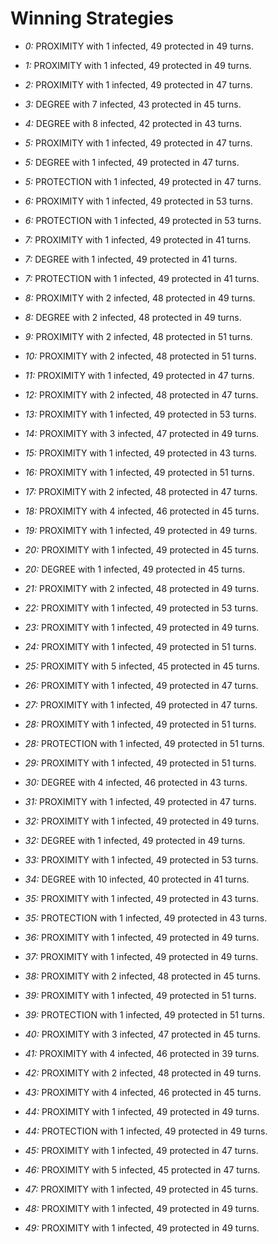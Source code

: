 # Winning Strategies

* _0:_ PROXIMITY with 1 infected, 49 protected in 49 turns.


* _1:_ PROXIMITY with 1 infected, 49 protected in 49 turns.


* _2:_ PROXIMITY with 1 infected, 49 protected in 47 turns.


* _3:_ DEGREE with 7 infected, 43 protected in 45 turns.


* _4:_ DEGREE with 8 infected, 42 protected in 43 turns.


* _5:_ PROXIMITY with 1 infected, 49 protected in 47 turns.


* _5:_ DEGREE with 1 infected, 49 protected in 47 turns.


* _5:_ PROTECTION with 1 infected, 49 protected in 47 turns.


* _6:_ PROXIMITY with 1 infected, 49 protected in 53 turns.


* _6:_ PROTECTION with 1 infected, 49 protected in 53 turns.


* _7:_ PROXIMITY with 1 infected, 49 protected in 41 turns.


* _7:_ DEGREE with 1 infected, 49 protected in 41 turns.


* _7:_ PROTECTION with 1 infected, 49 protected in 41 turns.


* _8:_ PROXIMITY with 2 infected, 48 protected in 49 turns.


* _8:_ DEGREE with 2 infected, 48 protected in 49 turns.


* _9:_ PROXIMITY with 2 infected, 48 protected in 51 turns.


* _10:_ PROXIMITY with 2 infected, 48 protected in 51 turns.


* _11:_ PROXIMITY with 1 infected, 49 protected in 47 turns.


* _12:_ PROXIMITY with 2 infected, 48 protected in 47 turns.


* _13:_ PROXIMITY with 1 infected, 49 protected in 53 turns.


* _14:_ PROXIMITY with 3 infected, 47 protected in 49 turns.


* _15:_ PROXIMITY with 1 infected, 49 protected in 43 turns.


* _16:_ PROXIMITY with 1 infected, 49 protected in 51 turns.


* _17:_ PROXIMITY with 2 infected, 48 protected in 47 turns.


* _18:_ PROXIMITY with 4 infected, 46 protected in 45 turns.


* _19:_ PROXIMITY with 1 infected, 49 protected in 49 turns.


* _20:_ PROXIMITY with 1 infected, 49 protected in 45 turns.


* _20:_ DEGREE with 1 infected, 49 protected in 45 turns.


* _21:_ PROXIMITY with 2 infected, 48 protected in 49 turns.


* _22:_ PROXIMITY with 1 infected, 49 protected in 53 turns.


* _23:_ PROXIMITY with 1 infected, 49 protected in 49 turns.


* _24:_ PROXIMITY with 1 infected, 49 protected in 51 turns.


* _25:_ PROXIMITY with 5 infected, 45 protected in 45 turns.


* _26:_ PROXIMITY with 1 infected, 49 protected in 47 turns.


* _27:_ PROXIMITY with 1 infected, 49 protected in 47 turns.


* _28:_ PROXIMITY with 1 infected, 49 protected in 51 turns.


* _28:_ PROTECTION with 1 infected, 49 protected in 51 turns.


* _29:_ PROXIMITY with 1 infected, 49 protected in 51 turns.


* _30:_ DEGREE with 4 infected, 46 protected in 43 turns.


* _31:_ PROXIMITY with 1 infected, 49 protected in 47 turns.


* _32:_ PROXIMITY with 1 infected, 49 protected in 49 turns.


* _32:_ DEGREE with 1 infected, 49 protected in 49 turns.


* _33:_ PROXIMITY with 1 infected, 49 protected in 53 turns.


* _34:_ DEGREE with 10 infected, 40 protected in 41 turns.


* _35:_ PROXIMITY with 1 infected, 49 protected in 43 turns.


* _35:_ PROTECTION with 1 infected, 49 protected in 43 turns.


* _36:_ PROXIMITY with 1 infected, 49 protected in 49 turns.


* _37:_ PROXIMITY with 1 infected, 49 protected in 49 turns.


* _38:_ PROXIMITY with 2 infected, 48 protected in 45 turns.


* _39:_ PROXIMITY with 1 infected, 49 protected in 51 turns.


* _39:_ PROTECTION with 1 infected, 49 protected in 51 turns.


* _40:_ PROXIMITY with 3 infected, 47 protected in 45 turns.


* _41:_ PROXIMITY with 4 infected, 46 protected in 39 turns.


* _42:_ PROXIMITY with 2 infected, 48 protected in 49 turns.


* _43:_ PROXIMITY with 4 infected, 46 protected in 45 turns.


* _44:_ PROXIMITY with 1 infected, 49 protected in 49 turns.


* _44:_ PROTECTION with 1 infected, 49 protected in 49 turns.


* _45:_ PROXIMITY with 1 infected, 49 protected in 47 turns.


* _46:_ PROXIMITY with 5 infected, 45 protected in 47 turns.


* _47:_ PROXIMITY with 1 infected, 49 protected in 45 turns.


* _48:_ PROXIMITY with 1 infected, 49 protected in 49 turns.


* _49:_ PROXIMITY with 1 infected, 49 protected in 49 turns.


